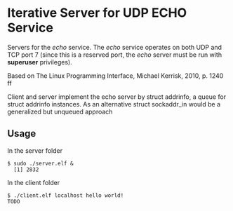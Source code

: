 # Iterative Server for UDP ECHO Service

Servers for the _echo_ service. The _echo_ service operates on both
UDP and TCP port 7 (since this is a reserved port, the _echo_ server
must be run with **superuser** privileges).

Based on The Linux Programming Interface, Michael Kerrisk, 2010,
p. 1240 ff  


Client and server implement the echo server by struct addrinfo, a
queue for struct addrinfo instances. As an alternative struct
sockaddr_in would be a generalized but unqueued approach

## Usage

In the server folder  

```
$ sudo ./server.elf &
  [1] 2832
```


In the client folder  

```
$ ./client.elf localhost hello world!
TODO
```

